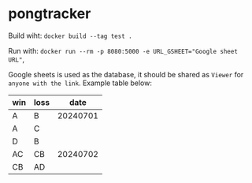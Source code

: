 # pongtracker

Build wiht:
`docker build --tag test .`

Run with:
`docker run --rm -p 8080:5000 -e URL_GSHEET="Google sheet URL"`, 

Google sheets is used as the database, it should be shared as `Viewer` for `anyone with the link`. Example table below:

|win	|loss	| date
|--|--|--|
|A | B|	20240701|
|A | C|	|
|D | B|	|
|AC | CB| 20240702	|
|CB | AD| 	|
